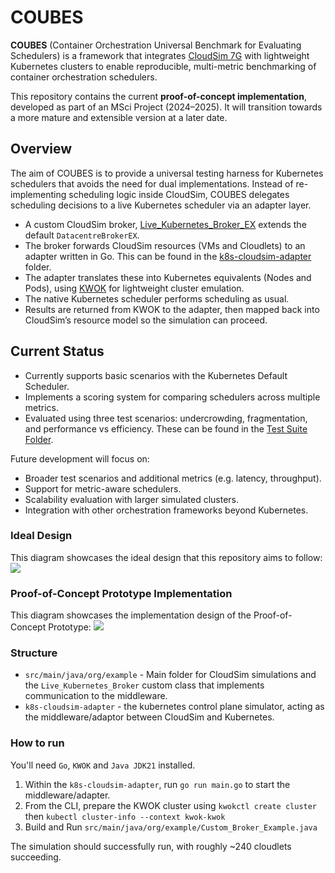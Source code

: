 # COUBES

**COUBES** (Container Orchestration Universal Benchmark for Evaluating Schedulers) is a framework that integrates [CloudSim 7G](https://github.com/Cloudslab/cloudsim) with lightweight Kubernetes clusters to enable reproducible, multi-metric benchmarking of container orchestration schedulers.

This repository contains the current **proof-of-concept implementation**, developed as part of an MSci Project (2024–2025). It will transition towards a more mature and extensible version at a later date.

## Overview

The aim of COUBES is to provide a universal testing harness for Kubernetes schedulers that avoids the need for dual implementations. Instead of re-implementing scheduling logic inside CloudSim, COUBES delegates scheduling decisions to a live Kubernetes scheduler via an adapter layer.

- A custom CloudSim broker, [Live_Kubernetes_Broker_EX](https://github.com/lFirsl/COUBES/blob/master/src/main/java/org/example/kubernetes_broker/Live_Kubernetes_Broker_Ex.java) extends the default `DatacentreBrokerEX`.
- The broker forwards CloudSim resources (VMs and Cloudlets) to an adapter written in Go. This can be found in the [k8s-cloudsim-adapter](https://github.com/lFirsl/COUBES/tree/master/k8s-cloudsim-adapter) folder.
- The adapter translates these into Kubernetes equivalents (Nodes and Pods), using [KWOK](https://kwok.sigs.k8s.io/) for lightweight cluster emulation.
- The native Kubernetes scheduler performs scheduling as usual.
- Results are returned from KWOK to the adapter, then mapped back into CloudSim’s resource model so the simulation can proceed.

## Current Status

- Currently supports basic scenarios with the Kubernetes Default Scheduler.
- Implements a scoring system for comparing schedulers across multiple metrics.
- Evaluated using three test scenarios: undercrowding, fragmentation, and performance vs efficiency. These can be found in the [Test Suite Folder](https://github.com/lFirsl/COUBES/tree/master/src/main/java/org/example/testSuite).

Future development will focus on:
- Broader test scenarios and additional metrics (e.g. latency, throughput).
- Support for metric-aware schedulers.
- Scalability evaluation with larger simulated clusters.
- Integration with other orchestration frameworks beyond Kubernetes.

### Ideal Design
This diagram showcases the ideal design that this repository aims to follow:
![](images/Ambitious_Design.png)

### Proof-of-Concept Prototype Implementation
This diagram showcases the implementation design of the Proof-of-Concept Prototype:
![](images/Implementation_Design.png)


### Structure
- `src/main/java/org/example` - Main folder for CloudSim simulations and the
`Live_Kubernetes_Broker` custom class that implements communication to the middleware.
- `k8s-cloudsim-adapter` - the kubernetes control plane simulator, acting as the middleware/adaptor
between CloudSim and Kubernetes.


### How to run
You'll need `Go`, `KWOK` and `Java JDK21` installed.
1. Within the `k8s-cloudsim-adapter`, run `go run main.go` to start the middleware/adapter.
2. From the CLI, prepare the KWOK cluster using `kwokctl create cluster` then `kubectl cluster-info --context kwok-kwok`
4. Build and Run `src/main/java/org/example/Custom_Broker_Example.java`

The simulation should successfully run, with roughly ~240 cloudlets succeeding.
